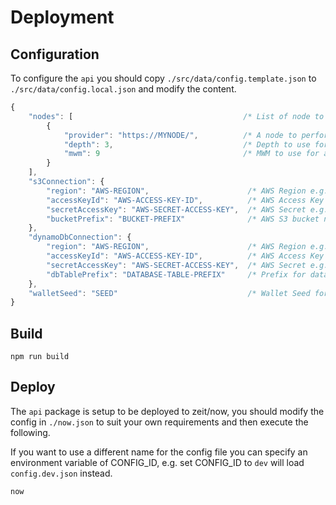 # Deployment

## Configuration

To configure the `api` you should copy `./src/data/config.template.json` to `./src/data/config.local.json` and modify the content.

```js
{
    "nodes": [                                      /* List of node to load balance across */  
        {
            "provider": "https://MYNODE/",          /* A node to perform Tangle operations */
            "depth": 3,                             /* Depth to use for attaches */
            "mwm": 9                                /* MWM to use for attaches */
        }
    ],
    "s3Connection": {
        "region": "AWS-REGION",                      /* AWS Region e.g. eu-central-1 */
        "accessKeyId": "AWS-ACCESS-KEY-ID",          /* AWS Access Key e.g. AKIAI57SG4YC2ZUCSABC */
        "secretAccessKey": "AWS-SECRET-ACCESS-KEY",  /* AWS Secret e.g. MUo72/UQWgL97QArGt9HVUA */
        "bucketPrefix": "BUCKET-PREFIX"              /* AWS S3 bucket name prefix e.g. poc-p2p-dev- */
    },
    "dynamoDbConnection": {
        "region": "AWS-REGION",                      /* AWS Region e.g. eu-central-1 */
        "accessKeyId": "AWS-ACCESS-KEY-ID",          /* AWS Access Key e.g. AKIAI57SG4YC2ZUCSABC */
        "secretAccessKey": "AWS-SECRET-ACCESS-KEY",  /* AWS Secret e.g. MUo72/UQWgL97QArGt9HVUA */
        "dbTablePrefix": "DATABASE-TABLE-PREFIX"     /* Prefix for database table names e.g. poc-p2p-dev- */
    },
    "walletSeed": "SEED"                             /* Wallet Seed for demonstration */
}
```

## Build

```shell
npm run build
```

## Deploy

The `api` package is setup to be deployed to zeit/now, you should modify the config in `./now.json` to suit your own requirements and then execute the following.

If you want to use a different name for the config file you can specify an environment variable of CONFIG_ID, e.g. set CONFIG_ID to `dev` will load `config.dev.json` instead.

```shell
now
```